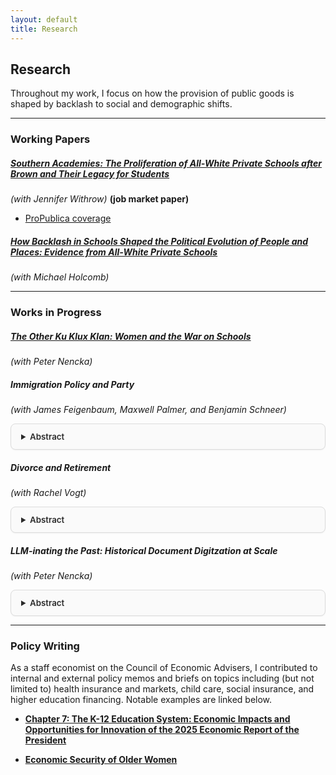 ```yaml
---
layout: default
title: Research
---
```


## Research

Throughout my work, I focus on how the provision of public goods is shaped by backlash to social and demographic shifts. 

---

### Working Papers

##### [Southern Academies: The Proliferation of All-White Private Schools after *Brown* and Their Legacy for Students](https://www.dropbox.com/scl/fi/fyugfn6en6y324vbhb6gr/dgw_jm_draft.pdf?rlkey=1i2p0dycy9ch9qfj13p0aw1lb&dl=0)
*(with Jennifer Withrow)* **(job market paper)**
- [ProPublica coverage](https://www.propublica.org/article/alabama-researchers-segregation-academies-school-vouchers)

##### [How Backlash in Schools Shaped the Political Evolution of People and Places: Evidence from All-White Private Schools](assets/files/williamson_segac_attitudes.pdf)
*(with Michael Holcomb)* 

---

### Works in Progress

<div style="margin-bottom: 20px;">

##### [The Other Ku Klux Klan: Women and the War on Schools](assets/files/WKKK.pdf)
*(with Peter Nencka)*  

<div style="margin-bottom: 20px;">

##### Immigration Policy and Party  
*(with James Feigenbaum, Maxwell Palmer, and Benjamin Schneer)* 
<details style="
  margin-top: 8px;
  border: 1px solid #dcdcdc;
  border-radius: 8px;
  padding: 12px 16px;
  background-color: #fafafa;
  box-shadow: 0 1px 2px rgba(0,0,0,0.05);
">
  <summary style="
    font-weight: 600;
    font-size: 0.95em;
    color: #2a2a2a;
    cursor: pointer;
  ">Abstract</summary>
  <p>
  We use a regression discontinuity design that compares narrowly-elected Democrats and Republicans across congressional districts from the 51st to 116th Congress to identify the causal effect of party on congressional action on immigration. We measure immigration positions through two channels: roll call votes on legislation that concerns immigration and the sentiment tone of immigration-related floor speeches from Card et al. 2022. Our results reveal substantial and growing partisan polarization on immigration policy. Democrats are 12.5 to 15 percentage points more likely than Republicans to vote in favor of pro-immigration legislation, with this gap widening significantly over time.
  </p>
</details> 

<div style="margin-bottom: 20px;">

##### Divorce and Retirement 
*(with Rachel Vogt)*
<details style="
  margin-top: 8px;
  border: 1px solid #dcdcdc;
  border-radius: 8px;
  padding: 12px 16px;
  background-color: #fafafa;
  box-shadow: 0 1px 2px rgba(0,0,0,0.05);
">
  <summary style="
    font-weight: 600;
    font-size: 0.95em;
    color: #2a2a2a;
    cursor: pointer;
  ">Abstract</summary>
  <p>
  Existing policy encourages married couples to engage in joint-decision making when allocating time among income-earning, household, and leisure activities. Often, it is more eﬃcient for one partner to specialize in household tasks, while the other specializes in earning. Disproportionately, women in heterosexual couples fall into the former camp, taking on the role of secondary earners and engaging in part-time work more often than their male counterparts. 
  This secondary earner status disadvantages divorced women. A feature of the Social Security system tries to insure against this: the spousal benefit. How effective is this policy? We use a regression discontinuity design that exploits the discontinuous feature of the spousal benefit: eligibility is contingent on the marriage lasting must be at least 10 years. Previous research, confirmed by our own preliminary analyses, shows no evidence of manipulation behavior around the cutoff. We thus can compare women around the cutoff to measure the impact of the spousal benefit on financial and mental well-being.
  </p>
</details>

<div style="margin-bottom: 20px;">

##### LLM-inating the Past: Historical Document Digitzation at Scale
*(with Peter Nencka)*
<details style="
  margin-top: 8px;
  border: 1px solid #dcdcdc;
  border-radius: 8px;
  padding: 12px 16px;
  background-color: #fafafa;
  box-shadow: 0 1px 2px rgba(0,0,0,0.05);
">
  <summary style="
    font-weight: 600;
    font-size: 0.95em;
    color: #2a2a2a;
    cursor: pointer;
  ">Abstract</summary>
  <p>
 We present a workflow to digitize hundreds of thousands of pages of dense, loosely structured documents using large language models (LLMs). Using three case studies, we show that LLMs can approach "gold-standard" human digitization accuracy at a fraction of the cost and compare well against other alternatives. But using LLMs  comes with a significant learning curve, budget uncertainty, and the risk of producing incorrect and difficult-to-check output. We provide a crash course in production-scale LLMs, targeted to a tech-savvy social scientist reader who has used ChatGPT or other web-based AI platforms but who has not yet explored the capabilities of AI APIs. We discuss how to limit risk, manage API budgets, and incorporate human review into an AI workflow.
 </p>
</details>

---

### Policy Writing

As a staff economist on the Council of Economic Advisers, I contributed to internal and external policy memos and briefs on topics including (but not limited to) health insurance and markets, child care, social insurance, and higher education financing. Notable examples are linked below.

- [**Chapter 7: The K-12 Education System: Economic Impacts and Opportunities for Innovation of the 2025 Economic Report of the President**](https://bidenwhitehouse.archives.gov/wp-content/uploads/2025/01/ERP-2025.pdf)

- [**Economic Security of Older Women**](https://bidenwhitehouse.archives.gov/cea/written-materials/2024/09/20/economic-security-of-older-women/)
